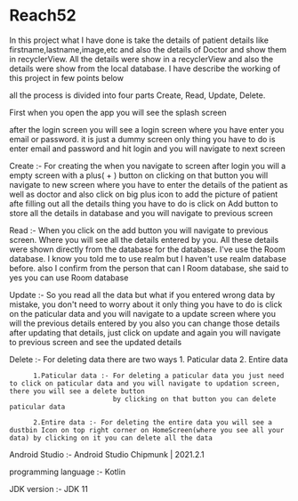 # Reach52
In this project what I have done is take the details of patient details like firstname,lastname,image,etc and also the details of Doctor and show them in recyclerView.
All the details were show in a recyclerView and also the details were show from the local database. I have describe the working of this project in few points below

all the process is divided into four parts
Create,
Read,
Update,
Delete.

First when you open the app you will see the splash screen

after the login screen you will see a login screen where you have enter you email or password. it is just a dummy screen only thing you have to do is enter email and password and hit login and you will navigate to next screen

Create :- For creating the when you navigate to screen after login you will a empty screen with a plus( + ) button on clicking on that button you will navigate to new screen 
          where you have to enter the details of the patient as well as doctor and also click on big plus icon to add the picture of patient afte filling out all the details 
          thing you have to do is click on Add button to store all the details in database and you will navigate to previous screen
          
Read :- When you click on the add button you will navigate to previous screen. Where you will see all the details entered by you. All these details were shown directly from the 
        database for the database. I've use the Room database. I know you told me to use realm but I haven't use realm database before. also I confirm from the person that can I
        Room database, she said to yes you can use Room database
        
Update :- So you read all the data but what if you entered wrong data by mistake, you don't need to worry about it only thing you have to do is click on the paticular data and you 
          will navigate to a update screen where you will the previous details entered by you also you can change those details after updating that details, just click on update
          and again you will navigate to previous screen and see the updated details
          
Delete :- For deleting data there are two ways
          1. Paticular data
          2. Entire data
          
          1.Paticular data :- For deleting a paticular data you just need to click on paticular data and you will navigate to updation screen, there you will see a delete button 
                              by clicking on that button you can delete paticular data
                           
          2.Entire data :- For deleting the entire data you will see a dustbin Icon on top right corner on HomeScreen(where you see all your data) by clicking on it you can delete all the data 
          
          
Android Studio :- Android Studio Chipmunk | 2021.2.1


programming language :- Kotlin


JDK version :- JDK 11 
